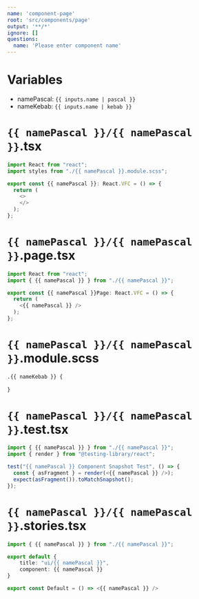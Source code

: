 ```yaml
---
name: 'component-page'
root: 'src/components/page'
output: '**/*'
ignore: []
questions:
  name: 'Please enter component name'
---
```


# Variables

- namePascal: `{{ inputs.name | pascal }}`
- nameKebab: `{{ inputs.name | kebab }}`

# `{{ namePascal }}/{{ namePascal }}`.tsx
```typescript jsx
import React from "react";
import styles from "./{{ namePascal }}.module.scss";

export const {{ namePascal }}: React.VFC = () => {
  return (
    <>
    </>
  );
};

```

# `{{ namePascal }}/{{ namePascal }}`.page.tsx
```typescript jsx
import React from "react";
import { {{ namePascal }} } from "./{{ namePascal }}";

export const {{ namePascal }}Page: React.VFC = () => {
  return (
    <{{ namePascal }} />
  );
};

```


# `{{ namePascal }}/{{ namePascal }}`.module.scss
```scss
.{{ nameKebab }} {
  
}
```

# `{{ namePascal }}/{{ namePascal }}`.test.tsx
```typescript jsx
import { {{ namePascal }} } from "./{{ namePascal }}";
import { render } from "@testing-library/react";

test("{{ namePascal }} Component Snapshot Test", () => {
  const { asFragment } = render(<{{ namePascal }} />);
  expect(asFragment()).toMatchSnapshot();
});

```

# `{{ namePascal }}/{{ namePascal }}`.stories.tsx
```typescript jsx
import { {{ namePascal }} } from "./{{ namePascal }}";

export default {
	title: "ui/{{ namePascal }}",
	component: {{ namePascal }}
}

export const Default = () => <{{ namePascal }} />

```

